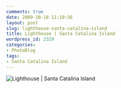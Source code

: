 ```yaml
---
comments: true
date: 2009-10-18 11:19:56
layout: post
slug: lighthouse-santa-catalina-island
title: Lighthouse | Santa Catalina Island
wordpress_id: 2329
categories:
- PhotoBlog
tags:
- Santa Catalina Island
---
```


![Lighthouse | Santa Catalina Island](http://ryanfitzer.com/main/wp-content/uploads/2009/10/catalina-island-6.jpg)
